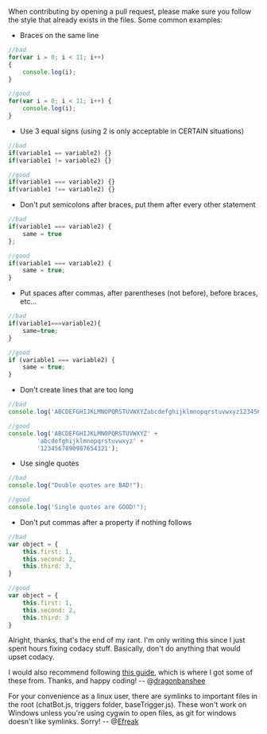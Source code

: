When contributing by opening a pull request, please make sure you follow the style that already exists in the files. Some common examples:


- Braces on the same line
```javascript
//bad
for(var i = 0; i < 11; i++)
{
    console.log(i);
}

//good
for(var i = 0; i < 11; i++) {
    console.log(i);
}
```


- Use 3 equal signs (using 2 is only acceptable in CERTAIN situations)
```javascript
//bad
if(variable1 == variable2) {}
if(variable1 != variable2) {}

//good
if(variable1 === variable2) {}
if(variable1 !== variable2) {}
```


- Don't put semicolons after braces, put them after every other statement
```javascript
//bad
if(variable1 === variable2) {
    same = true
};

//good
if(variable1 === variable2) {
    same = true;
}
```


- Put spaces after commas, after parentheses (not before), before braces, etc...
```javascript
//bad
if(variable1===variable2){
    same=true;
}

//good
if (variable1 === variable2) {
    same = true;
}
```


- Don't create lines that are too long
```javascript
//bad
console.log('ABCDEFGHIJKLMNOPQRSTUVWXYZabcdefghijklmnopqrstuvwxyz1234567890987654321');

//good
console.log('ABCDEFGHIJKLMNOPQRSTUVWXYZ' +
        'abcdefghijklmnopqrstuvwxyz' +
        '1234567890987654321');
```


- Use single quotes
```javascript
//bad
console.log("Double quotes are BAD!");

//good
console.log('Single quotes are GOOD!");
```


- Don't put commas after a property if nothing follows
```javascript
//bad 
var object = {
    this.first: 1,
    this.second: 2,
    this.third: 3,
}

//good
var object = {
    this.first: 1,
    this.second: 2,
    this.third: 3
}
```


Alright, thanks, that's the end of my rant. I'm only writing this since I just spent hours fixing codacy stuff. Basically, don't do anything that would upset codacy.

I would also recommend following [this guide](https://github.com/airbnb/javascript), which is where I got some of these from. Thanks, and happy coding!
-- @[dragonbanshee](https://github.com/dragonbanshee)

For your convenience as a linux user, there are symlinks to important files in the root (chatBot.js, triggers folder, baseTrigger.js). These won't work on Windows unless you're using cygwin to open files, as git for windows doesn't like symlinks. Sorry!
-- @[Efreak](https://github.com/Efreak)